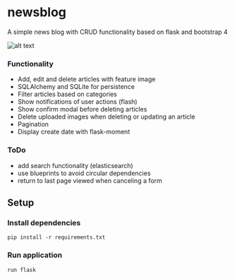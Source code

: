 # newsblog
A simple news blog with CRUD functionality based on flask and bootstrap 4

![alt text](../media/newsblog.png?raw=true)

### Functionality
* Add, edit and delete articles with feature image
* SQLAlchemy and SQLite for persistence
* Filter articles based on categories
* Show notifications of user actions (flash)
* Show confirm modal before deleting articles
* Delete uploaded images when deleting or updating an article
* Pagination
* Display create date with flask-moment

### ToDo
* add search functionality (elasticsearch)
* use blueprints to avoid circular dependencies
* return to last page viewed when canceling a form

## Setup

### Install dependencies
```
pip install -r requirements.txt
```

### Run application
```
run flask
```

